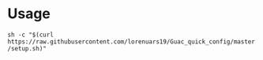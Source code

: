 # Usage

`sh -c "$(curl https://raw.githubusercontent.com/lorenuars19/Guac_quick_config/master/setup.sh)"`
